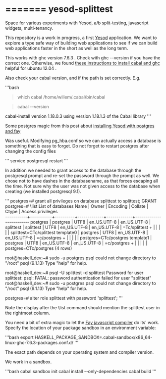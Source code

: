 =======
yesod-splittest
===============

Space for various experiments with Yesod, a/b split-testing, javascript
widgets, multi-tenancy.


This repository is a work in progress, a first
[Yesod](http://www.yesodweb.com) application. We want to explore a type
safe way of building web applications to see if we can build web
applications faster in the short as well as the long term. 

This works with ghc version 7.6.3 . Check with ghc --version if you have
the correct one. Otherwise, we found [these instructions to install cabal and
ghc](http://lenguyenthedat.blogspot.co.uk/2013/12/haskell-ghc-cabal-and-all-that-jazz.html)
helpful for ubuntu 12.04 .

Also check your cabal version, and if the path is set correctly. E.g.

'''bash
> which cabal
/home/willem/.cabal/bin/cabal

> cabal --version

cabal-install version 1.18.0.3
using version 1.18.1.3 of the Cabal library 
'''

Some postgres magic from this post about [installing Yesod with postgres
and
fay](http://www.hoppinger.com/blog/haskell-in-the-browser-setting-up-yesod-and-fay)

Was useful. Modifying pg_hba.conf so we can actually access a database
is something that is easy to forget. Do not forget to restart
postgres after changing the config files

'''
service postgresql restart
'''

In addition we needed to grant access to the database
through the postgresql prompt and re-set the password through the prompt
as well. We chose not to have dashes in the databasename, as that forces
escaping all the time. Not sure why the user was not given access to the
database when creating (we installed postgresql 9.1).

'''
postgres=# grant all privileges on database splittest to splittest;
GRANT
postgres=# \list
                                   List of databases
   Name    |   Owner   | Encoding |   Collate   |    Ctype    |
Access privileges    
-----------+-----------+----------+-------------+-------------+-------------------------
 postgres  | postgres  | UTF8     | en_US.UTF-8 | en_US.UTF-8 | 
 splittest | splittest | UTF8     | en_US.UTF-8 | en_US.UTF-8 | =Tc/splittest          +
           |           |          |             |             | splittest=CTc/splittest
 template0 | postgres  | UTF8     | en_US.UTF-8 | en_US.UTF-8 | =c/postgres            +
           |           |          |             |             | postgres=CTc/postgres
 template1 | postgres  | UTF8     | en_US.UTF-8 | en_US.UTF-8 | =c/postgres            +
           |           |          |             |             |
postgres=CTc/postgres
(4 rows)

root@haskell_dev:~# sudo -u postgres psql
could not change directory to "/root"
psql (9.1.13)
Type "help" for help.

root@haskell_dev:~# psql -U splittest -d splittest
Password for user splittest: 
psql: FATAL:  password authentication failed for user "splittest"
root@haskell_dev:~# sudo -u postgres psql
could not change directory to "/root"
psql (9.1.13)
Type "help" for help.

postgres=# alter role splittest with password 'splittest';
'''

Note the display after the \list command should mention the splittest
user in the rightmost column.


You need a bit of extra magic to let the [Fay javascript
compiler](https://github.com/faylang/fay/wiki) do
its' work. Specify the location of your package sandbox in an
environment variable:

'''bash
export HASKELL_PACKAGE_SANDBOX=.cabal-sandbox/x86_64-linux-ghc-7.6.3-packages.conf.d/
'''

The exact path depends on your operating system and compiler version.

We work in a sandbox.

'''bash
cabal sandbox init
cabal install --only-dependencies
cabal build
'''
